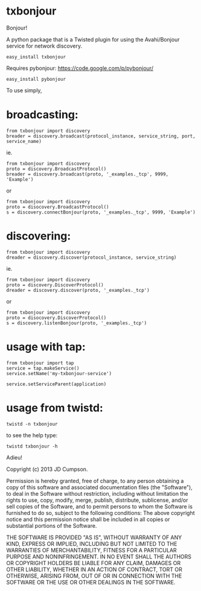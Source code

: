 txbonjour
=========

Bonjour!

A python package that is a Twisted plugin for using the Avahi/Bonjour service for network discovery.

```
easy_install txbonjour
```

Requires pybonjour:
https://code.google.com/p/pybonjour/
```
easy_install pybonjour
```

To use simply,

broadcasting:
============
```
from txbonjour import discovery
breader = discovery.broadcast(protocol_instance, service_string, port, service_name)
```
ie.
```
from txbonjour import discovery
proto = discovery.BroadcastProtocol()
breader = discovery.broadcast(proto, '_examples._tcp', 9999, 'Example')
```

or
```
from txbonjour import discovery
proto = disocovery.BroadcastProtocol()
s = discovery.connectBonjour(proto, '_examples._tcp', 9999, 'Example')
```

discovering:
===========

```
from txbonjour import discovery
dreader = discovery.discover(protocol_instance, service_string)
```

ie.
```
from txbonjour import discovery
proto = discovery.DiscoverProtocol()
dreader = discovery.discover(proto, '_examples._tcp')
```

or

```
from txbonjour import discovery
proto = disocovery.DiscoverProtocol()
s = discovery.listenBonjour(proto, '_examples._tcp')
```

usage with tap:
==============

```
from txbonjour import tap
service = tap.makeService()
service.setName('my-txbonjour-service')

service.setServiceParent(application)
```

usage from twistd:
=================

```
twistd -n txbonjour
```

to see the help type:
```
twistd txbonjour -h
```

Adieu!





Copyright (c) 2013 JD Cumpson.

Permission is hereby granted, free of charge, to any person obtaining a copy of this software and associated documentation files (the "Software"), to deal in the Software without restriction, including without limitation the rights to use, copy, modify, merge, publish, distribute, sublicense, and/or sell copies of the Software, and to permit persons to whom the Software is furnished to do so, subject to the following conditions:
The above copyright notice and this permission notice shall be included in all copies or substantial portions of the Software.

THE SOFTWARE IS PROVIDED "AS IS", WITHOUT WARRANTY OF ANY KIND, EXPRESS OR IMPLIED, INCLUDING BUT NOT LIMITED TO THE WARRANTIES OF MERCHANTABILITY, FITNESS FOR A PARTICULAR PURPOSE AND NONINFRINGEMENT. IN NO EVENT SHALL THE AUTHORS OR COPYRIGHT HOLDERS BE LIABLE FOR ANY CLAIM, DAMAGES OR OTHER LIABILITY, WHETHER IN AN ACTION OF CONTRACT, TORT OR OTHERWISE, ARISING FROM, OUT OF OR IN CONNECTION WITH THE SOFTWARE OR THE USE OR OTHER DEALINGS IN THE SOFTWARE.

